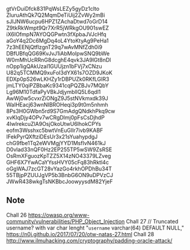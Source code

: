 gtVrDuiDfck831PqWsLEZy5gyDz1clto
ZluruAthQk7Q2MqmDeTiUij2ZvWy2mBi
sJIJNW6ucpu6HPZ1ZAchaDtwd7oGrD14
Z9tkRkWmpt9Qr7XrR5jWRkgOU901swEZ
iX6IOfmpN7AYOQGPwtn3fXpbaJVJcHfq
aGoY4q2Dc6MgDq4oL4YtoKtyAg9PeHa1
7z3hEENjQtflzgnT29q7wAvMNfZdh0i9
DBfUBfqQG69KvJvJ1iAbMoIpwSNQ9bWe
W0mMhUcRRnG8dcghE4qvk3JA9lGt8nDl
nOpp1igQAkUzaI1GUUjzn1bFVj7xCNzu
U82q5TCMMQ9xuFoI3dYX61s7OZD9JKoK
EDXp0pS26wLKHZy1rDBPUZk0RKfLGIR3
jmLTY0qiPZBbaKc9341cqPQZBJv7MQbY
Lg96M10TdfaPyVBkJdjymbllQ5L6qdl1
AwWj0w5cvxrZiONgZ9J5stNVkmxdk39J
WaIHEacj63wnNIBROHeqi3p9t0m5nhmh
8Ps3H0GWbn5rd9S7GmAdgQNdkhPkq9cw
xvKIqDjy4OPv7wCRgDlmj0pFsCsDjhdP
4IwIrekcuZlA9OsjOkoUtwU6lhokCPYs
eofm3Wsshxc5bwtVnEuGIlr7ivb9KABF
IFekPyrQXftziDEsUr3x21sYuahypdgJ
chG9fbe1Tq2eWVMgjYYD1MsfIvN461kJ
D0vlad33nQF0Hz2EP255TP5wSW9ZsRSE
OsRmXFguozKpTZZ5X14zNO43379LZveg
GHF6X7YwACaYYssHVY05cFq83hRktl4c
oGgWAJ7zcGT28vYazGo4rkhOPDhBu34T
55TBjpPZUUJgVP5b3BnbG6ON9uDPVzCJ
JWwR438wkgTsNKBbcJoowyysdM82YjeF

## Note
Chall 26
https://owasp.org/www-community/vulnerabilities/PHP_Object_Injection
Chall 27 // Truncated username? with var char lenght "`username` varchar(64) DEFAULT NULL,"
https://n0j.github.io/2017/07/20/otw-natas-27.html
Chall 28
http://www.ilmuhacking.com/cryptography/padding-oracle-attack/